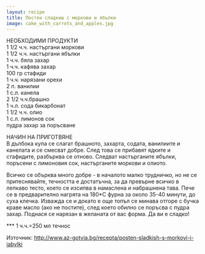 ```yaml
---
layout: recipe
title: Постен сладкиш с моркови и ябълки
image: cake_with_carrots_and_apples.jpg
---
```

НЕОБХОДИМИ ПРОДУКТИ  
1 1/2 ч.ч. настъргани моркови  
1 1/2 ч.ч. настъргани ябълки  
1 ч.ч. бяла захар  
1 ч.ч. кафява захар  
100 гр стафиди  
1 ч.ч. нарязани орехи  
2 п. ванилии  
1 с.л. канела  
2 1/2 ч.ч.брашно  
1 ч.л. сода бикарбонат  
1 1/2 ч.ч. олио  
1 с.л. лимонов сок  
пудра захар за поръсване


НАЧИН НА ПРИГОТВЯНЕ  
В дълбока купа се слагат брашното, захарта, содата, ванилиите и канелата и се смесват добре. След това се прибавят ядките и стафидите, разбърква се отново. Следват настърганите ябълки, поръсени с лимоновия сок, настърганите моркови и олиото.


Всичко се обърква много добре - в началото малко трудничко, но не се притеснявайте, течността е достатъчна, за да превърне всичко в лепкаво тесто, което се изсипва в намаслена и набрашнена тава. Пече се в предварително нагрята на 180*С фурна за около 35-40 минути, до суха клечка. Изважда се и докато е още топъл се минава отгоре с бучка краве масло (ако не постите), след което обилно се поръсва с пудра захар. Поднася се нарязан в желаната от вас форма. Да ви е сладко!


*** 1 ч.ч.=250 мл течнос


Източник: http://www.az-gotvia.bg/recepta/posten-sladkish-s-morkovi-i-iabylki
